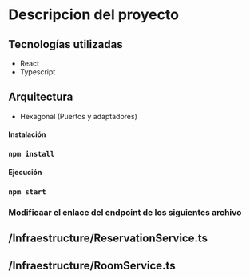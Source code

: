 # Descripcion del proyecto

## Tecnologías utilizadas
 - React
 - Typescript

## Arquitectura
 - Hexagonal (Puertos y adaptadores)
 


#### Instalación

### `npm install`


#### Ejecución

### `npm start`

### Modificaar el enlace del endpoint de los siguientes archivo
## /Infraestructure/ReservationService.ts
## /Infraestructure/RoomService.ts

